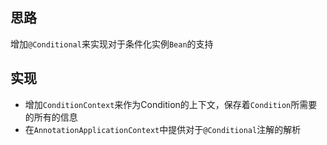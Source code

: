 ## 思路
增加`@Conditional`来实现对于条件化实例`Bean`的支持

## 实现
- 增加`ConditionContext`来作为Condition的上下文，保存着`Condition`所需要的所有的信息
- 在`AnnotationApplicationContext`中提供对于`@Conditional`注解的解析
